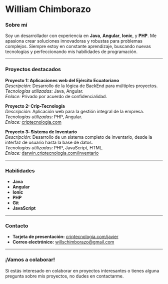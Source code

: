 # William Chimborazo

### Sobre mí
Soy un desarrollador con experiencia en **Java**, **Angular**, **Ionic**, y **PHP**. Me apasiona crear soluciones innovadoras y robustas para problemas complejos. Siempre estoy en constante aprendizaje, buscando nuevas tecnologías y perfeccionando mis habilidades de programación.

---

### Proyectos destacados

**Proyecto 1: Aplicaciones web del Ejército Ecuatoriano**  
*Descripción:* Desarrollo de la lógica de BackEnd para múltiples proyectos.  
*Tecnologías utilizadas:* Java, Angular.  
*Enlace:* Privado por acuerdo de confidencialidad.

**Proyecto 2: Crip-Tecnología**  
*Descripción:* Aplicación web para la gestión integral de la empresa.  
*Tecnologías utilizadas:* PHP, Angular.  
*Enlace:* [criptecnologia.com](https://criptecnologia.com/)

**Proyecto 3: Sistema de Inventario**  
*Descripción:* Desarrollo de un sistema completo de inventario, desde la interfaz de usuario hasta la base de datos.  
*Tecnologías utilizadas:* PHP, JavaScript, HTML.  
*Enlace:* [darwin.criptecnologia.com/inventario](https://darwin.criptecnologia.com/inventario/vistas/login.html)

---

### Habilidades
- **Java**
- **Angular**
- **Ionic**
- **PHP**
- **Git**
- **JavaScript**

---

### Contacto
- **Tarjeta de presentación:** [criptecnologia.com/javier](https://criptecnologia.com/javier/)
- **Correo electrónico:** willschimborazo@gmail.com

---

### ¡Vamos a colaborar!
Si estás interesado en colaborar en proyectos interesantes o tienes alguna pregunta sobre mis proyectos, no dudes en contactarme.
